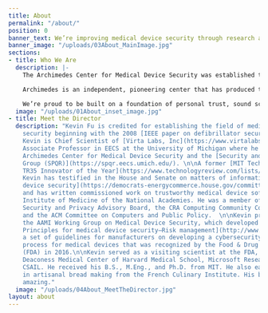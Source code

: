 ```yaml
---
title: About
permalink: "/about/"
position: 0
banner_text: We’re improving medical device security through research and education.
banner_image: "/uploads/03About_MainImage.jpg"
sections:
- title: Who We Are
  description: |-
    The Archimedes Center for Medical Device Security was established to help manufacturers and industry experts navigate the operational hazards of cybersecurity implementation and prepare them for future challenges of FDA requirements.

    Archimedes is an independent, pioneering center that has produced the most highly cited research on cybersecurity of medical devices. We are a multidisciplinary team of medical and computer science experts who focus on research, education, and on advising industry leaders on methods for improving medical device security.

    We’re proud to be built on a foundation of personal trust, sound science, and solid engineering. At Archimedes, we offer the ideal conditions for situational and operational awareness of emerging issues pertaining to cybersecurity. Better yet, we teach you how to separate signal from noise.
  image: "/uploads/01About_inset_image.jpg"
- title: Meet the Director
  description: "Kevin Fu is credited for establishing the field of medical device
    security beginning with the 2008 [IEEE paper on defibrillator security](https://www.secure-medicine.org/public/publications/icd-study.pdf).
    Kevin is Chief Scientist of [Virta Labs, Inc](https://www.virtalabs.com/). and
    Associate Professor in EECS at the University of Michigan where he directs the
    Archimedes Center for Medical Device Security and the [Security and Privacy Research
    Group (SPQR)](https://spqr.eecs.umich.edu/). \n\nA former [MIT Technology Review
    TR35 Innovator of the Year](https://www.technologyreview.com/lists/innovators-under-35/),
    Kevin has testified in the House and Senate on matters of information and [medical
    device security](https://democrats-energycommerce.house.gov/committee-activity/hearings/hearing-on-understanding-the-role-of-connected-devices-in-recent-cyber)
    and has written commissioned work on trustworthy medical device software for the
    Institute of Medicine of the National Academies. He was a member of NIST Information
    Security and Privacy Advisory Board, the CRA Computing Community Consortium Council,
    and the ACM Committee on Computers and Public Policy.  \n\nKevin previously co-chaired
    the AAMI Working Group on Medical Device Security, which developed __[AMI TIR57,
    Principles for medical device security―Risk management](http://www.aami.org/productspublications/ProductDetail.aspx?ItemNumber=3729)__,
    a set of guidelines for manufacturers on developing a cybersecurity risk management
    process for medical devices that was recognized by the Food & Drug Administration
    (FDA) in 2016.\n\nKevin served as a visiting scientist at the FDA, the Beth Israel
    Deaconess Medical Center of Harvard Medical School, Microsoft Research, and MIT
    CSAIL. He received his B.S., M.Eng., and Ph.D. from MIT. He also earned a certificate
    in artisanal bread making from the French Culinary Institute. His baguettes are
    amazing."
  image: "/uploads/04About_MeetTheDirector.jpg"
layout: about
---
```


